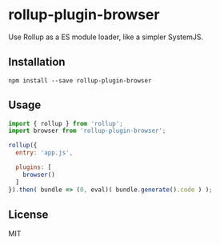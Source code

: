 # rollup-plugin-browser
Use Rollup as a ES module loader, like a simpler SystemJS.

## Installation
```
npm install --save rollup-plugin-browser
```

## Usage
```js
import { rollup } from 'rollup';
import browser from 'rollup-plugin-browser';

rollup({
  entry: 'app.js',

  plugins: [
    browser()
  ]
}).then( bundle => (0, eval)( bundle.generate().code ) );
```

## License
MIT
